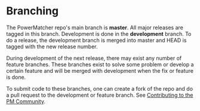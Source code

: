 # Branching

The PowerMatcher repo's main branch is **master**. All major releases are tagged in this branch.
Development is done in the **development** branch. To do a release, the development branch is merged into master and HEAD is tagged with the new release number. 

During development of the next release, there may exist any number of feature branches. These branches exist to solve some problem or develop a certain feature and will be merged with development when the fix or feature is done.

To submit code to these branches, one can create a fork of the repo and do a pull request to the development or feature branch. See [Contributing to the PM Community](Contributing.md). 
